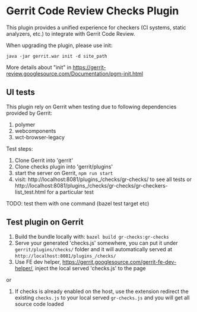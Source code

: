 # Gerrit Code Review Checks Plugin

This plugin provides a unified experience for checkers (CI systems, static
analyzers, etc.) to integrate with Gerrit Code Review.

When upgrading the plugin, please use init:

    java -jar gerrit.war init -d site_path

More details about "init" in https://gerrit-review.googlesource.com/Documentation/pgm-init.html

## UI tests

This plugin rely on Gerrit when testing due to following dependencies provided by Gerrit:

1. polymer
2. webcomponents
3. wct-browser-legacy

Test steps:

1. Clone Gerrit into 'gerrit'
2. Clone checks plugin into 'gerrit/plugins'
3. start the server on Gerrit, `npm run start`
4. visit: http://localhost:8081/plugins_/checks/gr-checks/ to see all tests or http://localhost:8081/plugins_/checks/gr-checks/gr-checkers-list_test.html for a particular test

TODO: test them with one command (bazel test target etc)

## Test plugin on Gerrit

1. Build the bundle locally with: `bazel build gr-checks:gr-checks`
2. Serve your generated 'checks.js' somewhere, you can put it under `gerrit/plugins/checks/` folder and it will automatically served at `http://localhost:8081/plugins_/checks/`
3. Use FE dev helper, https://gerrit.googlesource.com/gerrit-fe-dev-helper/, inject the local served 'checks.js' to the page

or

1. If checks is already enabled on the host, use the extension redirect the existing `checks.js` to your local served `gr-checks.js` and you will get all source code loaded